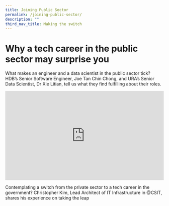 ```yaml
---
title: Joining Public Sector
permalink: /joining-public-sector/
description: ""
third_nav_title: Making the switch
---
```

# Why a tech career in the public sector may surprise you

What makes an engineer and a data scientist in the public sector tick? HDB’s Senior Software Engineer, Joe Tan Chin Chong, and URA’s Senior Data Scientist, Dr Xie Litian, tell us what they find fulfilling about their roles.

<div style="max-width: 1280px">
    <div
        style="
            height: 0;
            overflow: hidden;
            position: relative;
            padding-bottom: 56.25%;
        "
    >
        <iframe
            src="https://www.youtube.com/embed/videoseries?list=PLmGkYf0auQJyDWGlxbnFyqBrq86C-zbow"
            height="720"
            width="1280"
            frameborder="0"
            title="YouTube video player"
            allow="accelerometer; autoplay; clipboard-write; encrypted-media; gyroscope; picture-in-picture"
            style="
                top: 0;
                left: 0;
                right: 0;
                bottom: 0;
                height: 100%;
                border: none;
                max-width: 100%;
                position: absolute;
            "
        ></iframe>
    </div>
</div>

Contemplating a switch from the private sector to a tech career in the government? Christopher Kim, Lead Architect of IT Infrastructure in @CSIT, shares his experience on taking the leap